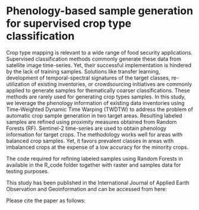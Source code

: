# Phenology-based sample generation for supervised crop type classification
Crop type mapping is relevant to a wide range of food security applications. Supervised classification methods commonly generate these data from satellite image time-series. Yet, their successful implementation is hindered by the lack of training samples. Solutions like transfer learning, development of temporal-spectral signatures of the target classes, re-utilization of existing inventories, or crowdsourcing initiatives are commonly applied to generate samples for thematically coarser classifications. These methods are rarely used for generating crop types samples. In this study, we leverage the phenology information of existing data inventories using Time-Weighted Dynamic Time Warping (TWDTW) to address the problem of automatic crop sample generation in two target areas. Resulting labeled samples are refined using proximity measures obtained from Random Forests (RF). Sentinel-2 time-series are used to obtain phenology information for target crops.
The methodology works well for areas with balanced crop samples. Yet, it favors prevalent classes in areas with imbalanced crops at the expense of a low accuracy for the minority crops. 

The code required for refining labeled samples using Random Forests in available in the R_code folder together with raster and samples data for testing purposes.

This study has been published in the International Journal of Applied Earth Observation and Geoinformation and can be accessed from here:

Please cite the paper as follows:

